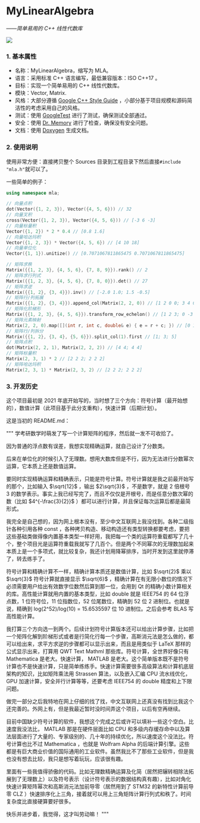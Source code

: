 # MyLinearAlgebra

_——简单易用的 C++ 线性代数库_

![](https://img.shields.io/badge/version-1.0-blue.svg)

### 1. 基本属性

- 名称：MyLinearAlgebra，缩写为 MLA。
- 语言：采用标准 C++ 语言编写，最低兼容版本：ISO C++17 。
- 目标：实现一个简单易用的 C++ 线性代数库。
- 模块：Vector, Matrix.
- 风格：大部分遵循 [Google C++ Style Guide](https://google.github.io/styleguide/cppguide.html) ，小部分基于项目规模和源码简洁性的考虑采用自己的风格。
- 测试：使用 [GoogleTest](https://github.com/google/googletest) 进行了测试，确保测试全部通过。
- 安全：使用 [Dr. Memory](https://drmemory.org/) 进行了检查，确保没有安全问题。
- 文档：使用 [Doxygen](https://www.doxygen.nl/) 生成文档。

### 2. 使用说明

使用非常方便：直接拷贝整个 Sources 目录到工程目录下然后直接`#include "mla.h"`就可以了。

一些简单的例子：

```cpp
using namespace mla;

// 向量点积
dot(Vector({1, 2, 3}), Vector({4, 5, 6})) // 32
// 向量叉积
cross(Vector({1, 2, 3}), Vector({4, 5, 6})) // [-3 6 -3]
// 向量标量积
Vector({1, 2}) * 2 * 0.4 // [0.8 1.6]
// 向量哈达玛积
Vector({1, 2, 3}) * Vector({4, 5, 6}) // [4 10 18]
// 向量单位化
Vector({1, 1}).unitize() // [0.7071067811865475 0.7071067811865475]

// 矩阵求秩
Matrix({{1, 2, 3}, {4, 5, 6}, {7, 8, 9}}).rank() // 2
// 矩阵求行列式
Matrix({{1, 2, 3}, {4, 5, 6}, {7, 8, 0}}).det() // 27
// 矩阵求逆
Matrix({{1, 2}, {3, 4}}).inv() // [-2.0 1.0; 1.5 -0.5]
// 矩阵行/列拓展
Matrix({{1, 2}, {3, 4}}).append_col(Matrix(2, 2, 0)) // [1 2 0 0; 3 4 0 0]
// 矩阵化阶梯形
Matrix({{1, 2, 3}, {4, 5, 6}}).transform_row_echelon() // [1 2 3; 0 -3 -6]
// 矩阵元素映射
Matrix(2, 2, 0).map([](int r, int c, double& e) { e = r + c; }) // [0 1; 1 2]
// 矩阵行/列拆分
Matrix({{1, 2}, {3, 4}, {5, 6}}).split_col(1).first // [1; 3; 5]
// 矩阵点积
dot(Matrix(2, 2, 1), Matrix(2, 2, 2)) // [4 4; 4 4]
// 矩阵标量积
Matrix(2, 3, 1) * 2 // [2 2 2; 2 2 2]
// 矩阵哈达玛积
Matrix(2, 3, 1) * Matrix(2, 3, 2) // [2 2 2; 2 2 2]
```

### 3. 开发历史

这个项目最初是 2021 年底开始写的，当时想了三个方向：符号计算（最开始想的），数值计算（此项目基于此分支重构），快速计算（后期计划）。

这是当初的 README.md：

"""
学考研数学时萌发了写一个计算矩阵的程序，然后就一发不可收拾了。

因为普通的浮点数有误差，我想实现精确运算，就自己设计了分数类。

后来在单位化的时候引入了无理数。想用大数库但是不行，因为无法进行分数幂次运算，它本质上还是数值运算。

要同时实现精确运算和精确表示，只能是符号计算。符号计算就是我之前最开始写的那个，比如输入 $\sqrt{12}$ ，输出 $2\sqrt{3}$ ，不是数字，就是 2 倍根号 3 的数学表示。事实上我已经写完了，而且不仅仅是开根号，而是任意分数次幂的数（比如 $4^{-\frac{3}{2}}$ ）都可以进行计算，并且保证每次运算后都是最简形式。

我完全是自己想的，因为网上根本没有，至少中文互联网上我没找到。各种二级指针各种引用各种 const ，各种拷贝构造、移动构造还有类型转换都要考虑，要把这些基础类做得像内置基本类型一样好用，我把每一个类的运算符重载都写了几十个，整个项目光是运算符重载我就写了几百个。但是两个不同幂次的无理数加起来本质上是一个多项式，就比较复杂，我还计划用降幂排序，当时开发到这里就停滞了，转去练手了。

符号计算和精确计算不一样，精确计算本质还是数值计算，比如 $\sqrt{2}$ 乘以 $\sqrt{3}$ 符号计算就直接显示 $\sqrt{6}$ ，精确计算在有无限小数位的情况下必须需要用户给出有效数字位数然后算到那一位，会用到 Qt 的精确小数计算相关的库。高性能计算就用内置的基本类型，比如 double 就是 IEEE754 的 64 位浮点数，1 位符号位，11 位指数位，52 位尾数位，精确到 52 位 2 进制位。也就是说，精确到 log(2^52)/log(10) = 15.6535597 位 10 进制位。之后会参考 BLAS 写高性能计算。

我打算三个方向选一到两个。后续计划符号计算版本还可以给出计算步骤，比如把一个矩阵化解到阶梯形式或者是行简化行每一个步骤，高斯消元法是怎么做的，都可以给出来，求平方求逆的步骤都可以显示出来，而且是用类似于 LaTeX 那样的公式显示出来，打算用 QWT Text Mathml 那些库。符号计算，全世界好像只有 Mathematica 是老大。快速计算， MATLAB 是老大。这个简单版本既不是符号计算也不是快速计算，只是简单练练手。快速计算需要很多高级算法和计算机底层架构的知识，比如矩阵乘法用 Strassen 算法，以及嵌入汇编 CPU 流水线优化， GPU 加速计算，安全并行计算等等，还要考虑 IEEE754 的 double 精度和上下限问题。

做完一部分之后我特地在网上仔细的找了找，中文互联网上还真没有找到比我这个还完善的。外网上有，但是我最近暂时没时间弄这个项目，以后有空再继续。

目前中国缺少符号计算的软件，我想这个完成之后或许可以填补一些这个空白。比速度我没法比， MATLAB 那是在硬件层面比如 CPU 和多级内存缓存命中以及算法层面进行了大量的、专家级别的、几十年的持续优化，所以速度这个没法比。符号计算也比不过 Mathematica ，也就是 Wolfram Alpha 的后端计算引擎。这些都是有巨大商业价值的国际通用的工业软件。虽然我比不了那些工业软件，但是我也没有想去比较，我只是想写着玩玩，应该很有趣。

里面有一些我值得骄傲的代码。比如无理数精确运算及化简（居然把辗转相除法拓展到了无理数上）以及符号表示（设计符号表示的数据结构真有趣），比如对角化快速计算矩阵幂次和高斯消元法加前导零（居然用到了 STM32 的新特性计算前导零 CLZ ）快速排序化上三角，接着就可以用上三角矩阵计算行列式和秩了。时间复杂度比直接硬算要好很多。

快乐并进步着，我觉得，这才叫劳动嘛！
"""
